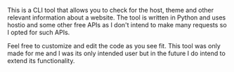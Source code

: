 This is a CLI tool that allows you to check for the host, theme and other relevant information about a website.
The tool is written in Python and uses hostio and some other free APIs as I don't intend to make many requests so I opted for such APIs.

Feel free to customize and edit the code as you see fit. This tool was only made for me and I was its only intended user but in the future I do intend to extend its functionality.

